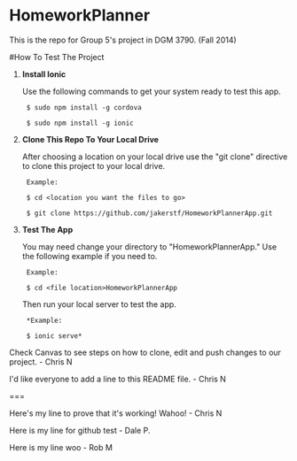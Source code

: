 HomeworkPlanner
===============

This is the repo for Group 5's project in DGM 3790. (Fall 2014)

#How To Test The Project

1. **Install Ionic**

    Use the following commands to get your system ready to test this app.
        
        $ sudo npm install -g cordova
        
        $ sudo npm install -g ionic
        

2. **Clone This Repo To Your Local Drive**

    After choosing a location on your local drive use the "git clone" directive to clone this project to your local drive.
    
        Example:
        
        $ cd <location you want the files to go>
        
        $ git clone https://github.com/jakerstf/HomeworkPlannerApp.git
      
       

3. **Test The App**
    
    You may need change your directory to "HomeworkPlannerApp." Use the following example if you need to.
        
        Example:
        
        $ cd <file location>HomeworkPlannerApp
        
    Then run your local server to test the app.
        
        *Example:
        
        $ ionic serve*
        
        
        


Check Canvas to see steps on how to clone, edit and push changes to our project. - Chris N

I'd like everyone to add a line to this README file. - Chris N

===

Here's my line to prove that it's working! Wahoo! - Chris N

Here is my line for github test - Dale P.

Here is my line woo - Rob M
